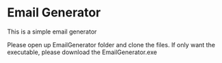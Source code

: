 # Email Generator

This is a simple email generator

Please open up EmailGenerator folder and clone the files. If only want the executable, please download the EmailGenerator.exe

